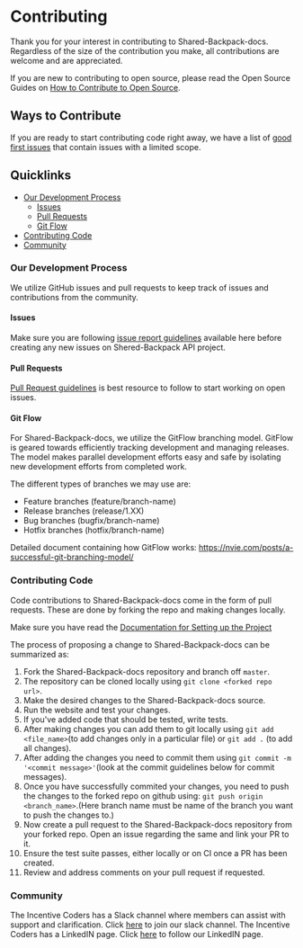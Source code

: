 # Contributing 
Thank you for your interest in contributing to Shared-Backpack-docs. Regardless of the size of the contribution you make, all contributions are welcome and are appreciated. 

If you are new to contributing to open source, please read the Open Source Guides on [How to Contribute to Open Source](https://opensource.guide/how-to-contribute/).

## Ways to Contribute
If you are ready to start contributing code right away, we have a list of [good first issues](https://github.com/Incentive-Coders/Shared-Backpack-docs/labels/good%20first%20issue) that contain issues with a limited scope. 

## Quicklinks

* [Our Development Process](#Our-development-process)
    * [Issues](#issues)
    * [Pull Requests](#pull-requests)
    * [Git Flow](#git-flow)
* [Contributing Code](#contributing-code)
* [Community](#community)



### Our Development Process
We utilize GitHub issues and pull requests to keep track of issues and contributions from the community. 

#### Issues 
Make sure you are following [issue report guidelines](https://github.com/Incentive-Coders/Shared-Backpack-docs/blog/master/issue-guidelines.md) available here before creating any new issues on Shered-Backpack API project.

#### Pull Requests
[Pull Request guidelines](https://github.com/Incentive-Coders/Shared-Backpack-docs/blog/master/PR-guidelines.md) is best resource to follow to start working on open issues.

#### Git Flow
For Shared-Backpack-docs, we utilize the GitFlow branching model. GitFlow is geared towards efficiently tracking development and managing releases. The model makes parallel development efforts easy and safe by isolating new development efforts from completed work. 

The different types of branches we may use are:
* Feature branches (feature/branch-name)
* Release branches (release/1.XX)
* Bug branches  (bugfix/branch-name)
* Hotfix branches (hotfix/branch-name)

Detailed document containing how GitFlow works: https://nvie.com/posts/a-successful-git-branching-model/

### Contributing Code
Code contributions to Shared-Backpack-docs come in the form of pull requests. These are done by forking the repo and making changes locally.

Make sure you have read the [Documentation for Setting up the Project](https://github.com/Incentive-Coders/Shared-Backpack-docs#readme)

The process of proposing a change to Shared-Backpack-docs can be summarized as:
1. Fork the Shared-Backpack-docs repository and branch off `master`.
2. The repository can be cloned locally using `git clone <forked repo url>`.
3. Make the desired changes to the Shared-Backpack-docs source.
4. Run the website and test your changes.
5. If you've added code that should be tested, write tests.
6. After making changes you can add them to git locally using `git add <file_name>`(to add changes only in a particular file) or `git add .` (to add all changes).
7. After adding the changes you need to commit them using `git commit -m '<commit message>'`(look at the commit guidelines below for commit messages).
8. Once you have successfully commited your changes, you need to push the changes to the forked repo on github using: `git push origin <branch_name>`.(Here branch name must be name of the branch you want to push the changes to.)
9. Now create a pull request to the Shared-Backpack-docs repository from your forked repo. Open an issue regarding the same and link your PR to it.
10. Ensure the test suite passes, either locally or on CI once a PR has been created. 
11. Review and address comments on your pull request if requested.

### Community
The Incentive Coders has a Slack channel where members can assist with support and clarification. Click [here](https://join.slack.com/t/thesharedbackpack/shared_invite/zt-pce62vf4-EGFS3vbmAuJlBCAyAdTEJg) to join our slack channel.
The Incentive Coders has a LinkedIN page. Click [here]( https://www.linkedin.com/company/incentive-coders/) to follow our LinkedIN page.
